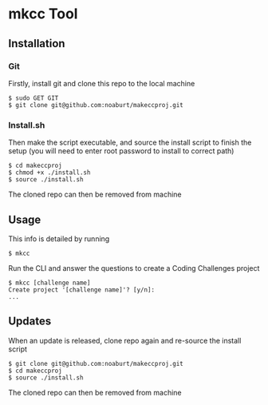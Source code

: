 
# mkcc Tool

## Installation

### Git

Firstly, install git and clone this repo to the local machine
```
$ sudo GET GIT
$ git clone git@github.com:noaburt/makeccproj.git
```

### Install.sh

Then make the script executable, and source the install script to finish the setup
(you will need to enter root password to install to correct path)
```
$ cd makeccproj
$ chmod +x ./install.sh
$ source ./install.sh
```
The cloned repo can then be removed from machine

## Usage

This info is detailed by running
```
$ mkcc
```

Run the CLI and answer the questions to create a Coding Challenges project
```
$ mkcc [challenge name]
Create project '[challenge name]'? [y/n]:
...
```

## Updates

When an update is released, clone repo again and re-source the install script
```
$ git clone git@github.com:noaburt/makeccproj.git
$ cd makeccproj
$ source ./install.sh
```
The cloned repo can then be removed from machine